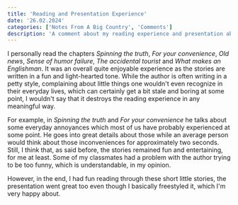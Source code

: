 ```yaml
---
title: 'Reading and Presentation Experience'
date: '26.02.2024'
categories: ['Notes From A Big Country', 'Comments']
description: 'A comment about my reading experience and presentation about Notes From A Big Country.'
---
```


I personally read the chapters _Spinning the truth_, _For your convenience_, _Old news_, _Sense of
humor failure_, _The accidental tourist_ and _What makes an Englishman_. It was an overall quite
enjoyable experience as the stories are written in a fun and light-hearted tone. While the author is
often writing in a petty style, complaining about little things one wouldn't even recognize in
their everyday lives, which can certainly get a bit stale and boring at some point, I wouldn't say
that it destroys the reading experience in any meaningful way.

For example, in _Spinning the truth_ and _For your convenience_ he talks about some everyday
annoyances which most of us have probably experienced at some point. He goes into great details
about those while an average person would think about those inconveniences for
approximately two seconds. Still, I think that, as said before, the stories remained fun and
entertaining, for me at least. Some of my classmates had a problem with the author trying to be too
funny, which is understandable, in my opinion.

However, in the end, I had fun reading through these short little stories, the presentation went
great too even though I basically freestyled it, which I'm very happy about.
